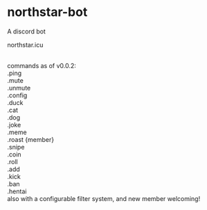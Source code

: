 # northstar-bot
A discord bot

northstar.icu

<br>commands as of v0.0.2:
<br>.ping
<br>.mute
<br>.unmute
<br>.config
<br>.duck
<br>.cat
<br>.dog
<br>.joke
<br>.meme
<br>.roast {member}
<br>.snipe
<br>.coin
<br>.roll
<br>.add
<br>.kick
<br>.ban
<br>.hentai
<br>also with a configurable filter system, and new member welcoming!
